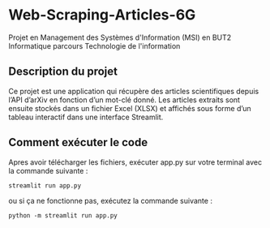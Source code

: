 # Web-Scraping-Articles-6G
Projet en Management des Systèmes d'Information (MSI) en BUT2 Informatique parcours Technologie de l'information

## Description du projet
Ce projet est une application qui récupère des articles scientifiques depuis l’API d’arXiv en fonction d’un mot-clé donné. Les articles extraits sont ensuite stockés dans un fichier Excel (XLSX) et affichés sous forme d’un tableau interactif dans une interface Streamlit.

## Comment exécuter le code 

Apres avoir télécharger les fichiers, exécuter app.py sur votre terminal avec la commande suivante :
```
streamlit run app.py
```
ou si ça ne fonctionne pas, exécutez la commande suivante :
```
python -m streamlit run app.py
```


